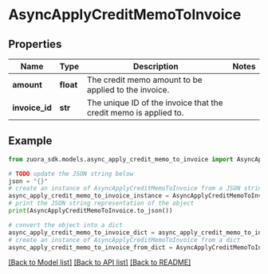 # AsyncApplyCreditMemoToInvoice


## Properties

Name | Type | Description | Notes
------------ | ------------- | ------------- | -------------
**amount** | **float** | The credit memo amount to be applied to the invoice.  | 
**invoice_id** | **str** | The unique ID of the invoice that the credit memo is applied to.  | 

## Example

```python
from zuora_sdk.models.async_apply_credit_memo_to_invoice import AsyncApplyCreditMemoToInvoice

# TODO update the JSON string below
json = "{}"
# create an instance of AsyncApplyCreditMemoToInvoice from a JSON string
async_apply_credit_memo_to_invoice_instance = AsyncApplyCreditMemoToInvoice.from_json(json)
# print the JSON string representation of the object
print(AsyncApplyCreditMemoToInvoice.to_json())

# convert the object into a dict
async_apply_credit_memo_to_invoice_dict = async_apply_credit_memo_to_invoice_instance.to_dict()
# create an instance of AsyncApplyCreditMemoToInvoice from a dict
async_apply_credit_memo_to_invoice_from_dict = AsyncApplyCreditMemoToInvoice.from_dict(async_apply_credit_memo_to_invoice_dict)
```
[[Back to Model list]](../README.md#documentation-for-models) [[Back to API list]](../README.md#documentation-for-api-endpoints) [[Back to README]](../README.md)



